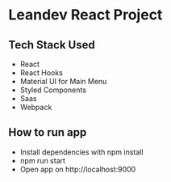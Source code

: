 # Leandev React Project 

## Tech Stack Used
* React
* React Hooks
* Material UI for Main Menu
* Styled Components
* Saas
* Webpack

## How to run app
* Install dependencies with npm install
* npm run start
* Open app on http://localhost:9000 